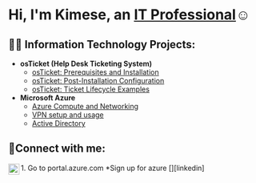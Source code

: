 <h1>Hi, I'm Kimese, an <a href="https://www.linkedin.com/in/kimese-christian-869a83202/">IT Professional</a>☺</h1>

<h2>👨‍💻 Information Technology Projects:</h2>

- <b>osTicket (Help Desk Ticketing System)</b>
  -  [osTicket: Prerequisites and Installation](https://github.com/kimchri1984osticket-prereqs)
  - [osTicket: Post-Installation Configuration](https://github.com/kimchri1984/post-install-config)
  - [osTicket: Ticket Lifecycle Examples](https://github.com/kimchri1984/ticket-lifecycle)
- <b>Microsoft Azure</b>
  - [Azure Compute and Networking](https://github.com/kimchri1984/azure-compute-networking)
  - [VPN setup and usage](https://github.com/kimchri1984/vpn-setup-usage)
  - [Active Directory](https://github.com/kimchri1984/active_directory)

<h2>🤳Connect with me:</h2>
1. Go to portal.azure.com
  *Sign up for azure
[<img align="left" alt="Josh | LinkedIn" width="22px" src="https://cdn.jsdelivr.net/npm/simple-icons@v3/icons/linkedin.svg" />][linkedin]


[linkedin]: https://www.linkedin.com/in/kimese-christian-869a83202/
